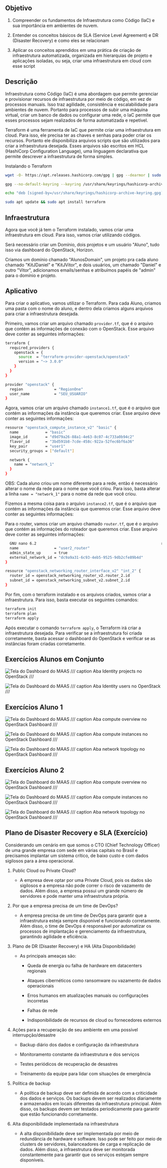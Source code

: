 ## Objetivo

1. Compreender os fundamentos de Infraestrutura como Código (IaC) e sua importância em ambientes de nuvem.

2. Entender os conceitos básicos de SLA (Service Level Agreement) e DR (Disaster Recovery) e como eles se relacionam

3. Aplicar os conceitos aprendidos em uma prática de criação de infraestrutura automatizada, organizada em hierarquias de projeto e aplicações isoladas, ou seja, criar uma infraestrutura em cloud com esse script

## Descrição

Infraestrutura como Código (IaC) é uma abordagem que permite gerenciar e provisionar recursos de infraestrutura por meio de código, em vez de processos manuais. Isso traz agilidade, consistência e escalabilidade para ambientes de nuvem. Portanto para processos de subir uma máquina virtual, criar um banco de dados ou configurar uma rede, o IaC permite que esses processos sejam realizados de forma automatizada e repetível.


Terraform é uma ferramenta de IaC que permite criar uma infraestrutura em cloud. Para isso, ele precisa ter as chaves e senhas para poder criar os recursos. Portanto ele disponibiliza arquivos scripts que são utilizados para criar a infraestrutura desejada. Esses arquivos são escritos em HCL (HashiCorp Configuration Language), uma linguagem declarativa que permite descrever a infraestrutura de forma simples.

Instalando o Terraform

```bash
wget -O- https://apt.releases.hashicorp.com/gpg | gpg --dearmor | sudo tee /usr/share/keyrings/hashicorp-archive-keyring.gpg

gpg --no-default-keyring --keyring /usr/share/keyrings/hashicorp-archive-keyring.gpg --fingerprint

echo "deb [signed-by=/usr/share/keyrings/hashicorp-archive-keyring.gpg] https://apt.releases.hashicorp.com $(lsb_release -cs) main" | sudo tee /etc/apt/sources.list.d/hashicorp.list

sudo apt update && sudo apt install terraform
```

## Infraestrutura 

Agora que você já tem o Terraform instalado, vamos criar uma infraestrutura em cloud. Para isso, vamos criar utilizando códigos.

Será necessário criar um Domínio, dois projetos e um usuário "Aluno", tudo isso via dashboard do OpenStack, Horizon.

Criamos um domínio chamado "AlunosDomain", um projeto pra cada aluno chamado "KitJDaniel" e "KitJVitor", e dois usuários, um chamado "Daniel" e outro "Vitor", adicionamos emails/senhas e atribuímos papéis de "admin" para o domínio e projeto.

## Aplicativo

Para criar o aplicativo, vamos utilizar o Terraform. Para cada Aluno, criamos uma pasta com o nome do aluno, e dentro dela criamos alguns arquivos para criar a infraestrutura desejada.

Primeiro, vamos criar um arquivo chamado `provider.tf`, que é o arquivo que contém as informações de conexão com o OpenStack. Esse arquivo deve conter as seguintes informações:

```bash
terraform {
  required_providers {
    openstack = {
      source  = "terraform-provider-openstack/openstack"
      version = "~> 3.0.0"
    }
  }
}

provider "openstack" {
  region              = "RegionOne"
  user_name           = "SEU_USUARIO"
}
```

Agora, vamos criar um arquivo chamado `instance1.tf`, que é o arquivo que contém as informações da instância que queremos criar. Esse arquivo deve conter as seguintes informações:

```bash
resource "openstack_compute_instance_v2" "basic" {
  name            = "basic"
  image_id        = "d9d79a26-88a1-4e63-8c07-4c733a0b94c2"
  flavor_id       = "3bd591b8-7cde-458c-922a-52fec6bf6a36"
  key_pair        = "user1"
  security_groups = ["default"]

  network {
    name = "network_1"
  }
}
```

OBS: Cada aluno criou um nome diferente para a rede, então é necessário alterar o nome da rede para o nome que você criou. Para isso, basta alterar a linha `name = "network_1"` para o nome da rede que você criou.

Fizemos a mesma coisa para o arquivo `instance2.tf`, que é o arquivo que contém as informações da instância que queremos criar. Esse arquivo deve conter as seguintes informações:

Para o router, vamos criar um arquivo chamado `router.tf`, que é o arquivo que contém as informações do roteador que queremos criar. Esse arquivo deve conter as seguintes informações:

```bash
  GNU nano 6.2                                                        router.tf                                                                 resource "openstack_networking_router_v2" "router_2" {
  name                = "user2_router"
  admin_state_up      = true
  external_network_id = "dc9a9a31-6c93-4eb5-9525-9db2cfe89b4d"
}

resource "openstack_networking_router_interface_v2" "int_2" {
  router_id = openstack_networking_router_v2.router_2.id
  subnet_id = openstack_networking_subnet_v2.subnet_2.id
}
```

Por fim, com o terraform instalado e os arquivos criados, vamos criar a infraestrutura. Para isso, basta executar os seguintes comandos:

```bash
terraform init
terraform plan
terraform apply
```

Após executar o comando `terraform apply`, o Terraform irá criar a infraestrutura desejada. Para verificar se a infraestrutura foi criada corretamente, basta acessar o dashboard do OpenStack e verificar se as instâncias foram criadas corretamente.

## Exercícios Alunos em Conjunto

![Tela do Dashboard do MAAS](img/aluno1-tarefa1.jpg)
/// caption
Aba Identity projects no OpenStack
///

![Tela do Dashboard do MAAS](img/aluno1-tarefa2.jpg)
/// caption
Aba Identity users no OpenStack
///

## Exercícios Aluno 1

![Tela do Dashboard do MAAS](img/aluno1-tarefa3.jpg)
/// caption
Aba compute overview no OpenStack Dashboard
///

![Tela do Dashboard do MAAS](img/aluno1-tarefa4.jpg)
/// caption
Aba compute instances no OpenStack Dashboard
///

![Tela do Dashboard do MAAS](img/aluno1-tarefa5.jpg)
/// caption
Aba network topology no OpenStack Dashboard
///


## Exercícios Aluno 2


![Tela do Dashboard do MAAS](img/aluno2-tarefa3.png)
/// caption
Aba compute overview no OpenStack Dashboard
///

![Tela do Dashboard do MAAS](img/aluno2-tarefa4.png)
/// caption
Aba compute instances no OpenStack Dashboard
///

![Tela do Dashboard do MAAS](img/aluno2-tarefa5.png)
/// caption
Aba network topology no OpenStack Dashboard
///


## Plano de Disaster Recovery e SLA (Exercício)

Considerando um cenário em que somos o CTO (Chief Technology Officer) de uma grande empresa com sede em várias capitais no Brasil e precisamos implantar um sistema crítico, de baixo custo e com dados sigilosos para a área operacional.

1. Public Cloud ou Private Cloud?
    - A empresa deve optar por uma Private Cloud, pois os dados são sigilosos e a empresa não pode correr o risco de vazamento de dados. Além disso, a empresa possui um grande número de servidores e pode manter uma infraestrutura própria.

2. Por que a empresa precisa de um time de DevOps?
    - A empresa precisa de um time de DevOps para garantir que a infraestrutura esteja sempre disponível e funcionando corretamente. Além disso, o time de DevOps é responsável por automatizar os processos de implantação e gerenciamento da infraestrutura, garantindo agilidade e eficiência.

3. Plano de DR (Disaster Recovery) e HA (Alta Disponibilidade)
    - As principais ameaças são: 
      - Queda de energia ou falha de hardware em datacenters regionais

      - Ataques cibernéticos como ransomware ou vazamento de dados operacionais

      - Erros humanos em atualizações manuais ou configurações incorretas

      - Falhas de rede

      - Indisponibilidade de recursos de cloud ou fornecedores externos

4. Ações para a recuperação de seu ambiente em uma possível interrupção/desastre
    - Backup diário dos dados e configuração da infraestrutura

    - Monitoramento constante da infraestrutura e dos serviços

    - Testes periódicos de recuperação de desastres

    - Treinamento da equipe para lidar com situações de emergência

5. Política de backup
    - A política de backup deve ser definida de acordo com a criticidade dos dados e serviços. Os backups devem ser realizados diariamente e armazenados em locais diferentes da infraestrutura principal. Além disso, os backups devem ser testados periodicamente para garantir que estão funcionando corretamente.	

6. Alta disponibilidade implementada na infraestrutura
    - A alta disponibilidade deve ser implementada por meio de redundância de hardware e software. Isso pode ser feito por meio de clusters de servidores, balanceadores de carga e replicação de dados. Além disso, a infraestrutura deve ser monitorada constantemente para garantir que os serviços estejam sempre disponíveis.